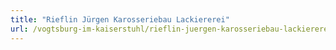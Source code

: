 ```yaml
---
title: "Rieflin Jürgen Karosseriebau Lackiererei"
url: /vogtsburg-im-kaiserstuhl/rieflin-juergen-karosseriebau-lackiererei/
---
```

